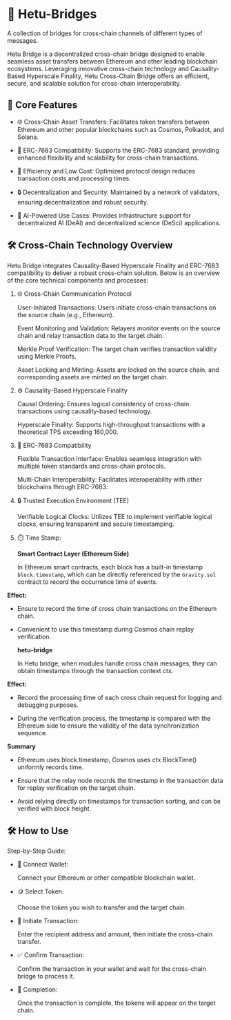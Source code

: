 # 🌉 Hetu-Bridges

A collection of bridges for cross-chain channels of different types of messages.

Hetu Bridge is a decentralized cross-chain bridge designed to enable seamless asset transfers between Ethereum and other leading blockchain ecosystems. Leveraging innovative cross-chain technology and Causality-Based Hyperscale Finality, Hetu Cross-Chain Bridge offers an efficient, secure, and scalable solution for cross-chain interoperability.
## 🚀 Core Features

- 🌐 Cross-Chain Asset Transfers: Facilitates token transfers between Ethereum and other popular blockchains such as Cosmos, Polkadot, and Solana.

- 🔗 ERC-7683 Compatibility: Supports the ERC-7683 standard, providing enhanced flexibility and scalability for cross-chain transactions.

- 💸 Efficiency and Low Cost: Optimized protocol design reduces transaction costs and processing times.

- 🔒 Decentralization and Security: Maintained by a network of validators, ensuring decentralization and robust security.

- 🤖 AI-Powered Use Cases: Provides infrastructure support for decentralized AI (DeAI) and decentralized science (DeSci) applications.

## 🛠️ Cross-Chain Technology Overview

Hetu Bridge integrates Causality-Based Hyperscale Finality and ERC-7683 compatibility to deliver a robust cross-chain solution. Below is an overview of the core technical components and processes:
1. 🌐 Cross-Chain Communication Protocol

    User-Initiated Transactions: Users initiate cross-chain transactions on the source chain (e.g., Ethereum).

    Event Monitoring and Validation: Relayers monitor events on the source chain and relay transaction data to the target chain.

    Merkle Proof Verification: The target chain verifies transaction validity using Merkle Proofs.

    Asset Locking and Minting: Assets are locked on the source chain, and corresponding assets are minted on the target chain.

2. ⚙️ Causality-Based Hyperscale Finality

    Causal Ordering: Ensures logical consistency of cross-chain transactions using causality-based technology.

    Hyperscale Finality: Supports high-throughput transactions with a theoretical TPS exceeding 160,000.

3. 🔗 ERC-7683 Compatibility

    Flexible Transaction Interface: Enables seamless integration with multiple token standards and cross-chain protocols.

    Multi-Chain Interoperability: Facilitates interoperability with other blockchains through ERC-7683.

4. 🔒 Trusted Execution Environment (TEE)

    Verifiable Logical Clocks: Utilizes TEE to implement verifiable logical clocks, ensuring transparent and secure timestamping.

5. ⏱️ Time Stamp:

    **Smart Contract Layer (Ethereum Side)**

    In Ethereum smart contracts, each block has a built-in timestamp `block.timestamp`, which can be directly referenced by the `Gravity.sol` contract to record the occurrence time of events.


**Effect:**

- Ensure to record the time of cross chain transactions on the Ethereum chain.

- Convenient to use this timestamp during Cosmos chain replay verification.

    **hetu-bridge**

    In Hetu bridge, when modules handle cross chain messages, they can obtain timestamps through the transaction context ctx.

**Effect:**

- Record the processing time of each cross chain request for logging and debugging purposes.

- During the verification process, the timestamp is compared with the Ethereum side to ensure the validity of the data synchronization sequence.

**Summary**

- Ethereum uses block.timestamp, Cosmos uses ctx BlockTime() uniformly records time.

- Ensure that the relay node records the timestamp in the transaction data for replay verification on the target chain.

- Avoid relying directly on timestamps for transaction sorting, and can be verified with block height.

## 🛠️ How to Use
Step-by-Step Guide:

- 🔗 Connect Wallet:

    Connect your Ethereum or other compatible blockchain wallet.

- 🪙 Select Token:

    Choose the token you wish to transfer and the target chain.

- 🚀 Initiate Transaction:

    Enter the recipient address and amount, then initiate the cross-chain transfer.

- ✅ Confirm Transaction:

    Confirm the transaction in your wallet and wait for the cross-chain bridge to process it.

- 🎉 Completion:

    Once the transaction is complete, the tokens will appear on the target chain.
